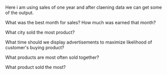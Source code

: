 Here i am using sales of one year and after claening data we can get some of the output.

What was the best month for sales? How much was earned that month?

What city sold the most product?

What time should we display advertisements to maximize likelihood of customer's buying product?

What products are most often sold together?

What product sold the most?


